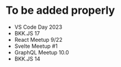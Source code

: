 # To be added properly
- VS Code Day 2023
- BKK.JS 17
- React Meetup 9/22
- Svelte Meetup #1
- GraphQL Meetup 10.0
- BKK.JS 14